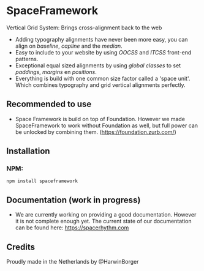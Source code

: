 # SpaceFramework 
Vertical Grid System: Brings cross-alignment back to the web

- Adding typography alignments have never been more easy, you can align on *baseline*, *capline* and the *median*. 
- Easy to include to your website by using *OOCSS* and *ITCSS* front-end patterns. 
- Exceptional equal sized alignments by using *global classes* to set *paddings*, *margins* en *positions*.
- Everything is build with one common size factor called a 'space unit'. Which combines typography and grid vertical alignments perfectly. 

## Recommended to use
- Space Framework is build on top of Foundation. However we made 
SpaceFramework to work without Foundation as well, but full power can be unlocked by combining them. (https://foundation.zurb.com/) 

## Installation

### NPM:
```
npm install spaceframework
```

## Documentation (work in progress)
- We are currently working on providing a good documentation. However it is not complete enough yet. The current state of our documentation can be found here: https://spacerhythm.com 


## Credits
Proudly made in the Netherlands by @HarwinBorger
